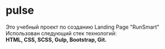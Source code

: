 # pulse
Это учебный проект по созданию Landing Page "RunSmart"<br>
Использован следующий стек технологий:<br>
<b>HTML, CSS, SCSS, Gulp, Bootstrap, Git.<b>

